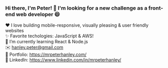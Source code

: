 ### Hi there, I'm Peter! 👋 I'm looking for a new challenge as a front-end web developer 😄<br>
:heart: I love building mobile-responsive, visually pleasing & user friendly websites<br>
✨ Favorite techologies: JavaScript & AWS!<br>
🌱 I’m currently learning React & Node.js<br>
✉️ hanley.peter@gmail.com<br>
🎨 Portfolio: https://mrpeterhanley.com/<br>
💼 LinkedIn: https://www.linkedin.com/in/mrpeterhanley/
